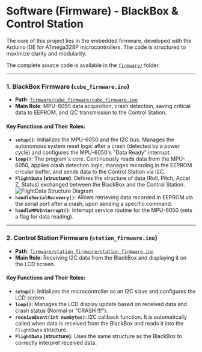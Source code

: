 # Software (Firmware) - BlackBox & Control Station

The core of this project lies in the embedded firmware, developed with the Arduino IDE for ATmega328P microcontrollers. The code is structured to maximize clarity and modularity.

The complete source code is available in the [`firmware/`](Documentation/semaine-2/electronique/firmware/) folder.

---

### 1. BlackBox Firmware (`cube_firmware.ino`)

* **Path**: [`firmware/cube_firmware/cube_firmware.ino`](Documentation/semaine-2/electronique/firmware/cube_firmware/cube_firmware.ino)
* **Main Role**: MPU-6050 data acquisition, crash detection, saving critical data to EEPROM, and I2C transmission to the Control Station.

#### Key Functions and Their Roles:

* **`setup()`**: Initializes the MPU-6050 and the I2C bus. Manages the autonomous system reset logic after a crash (detected by a power cycle) and configures the MPU-6050's "Data Ready" interrupt.
* **`loop()`**: The program's core. Continuously reads data from the MPU-6050, applies crash detection logic, manages recording in the EEPROM circular buffer, and sends data to the Control Station via I2C.
* **`FlightData` (structure)**: Defines the structure of data (Roll, Pitch, Accel Z, Status) exchanged between the BlackBox and the Control Station.
    ![FlightData Structure Diagram](Documentation/semaine-2/electronique/images/flight_data_structure.png)
* **`handleSerialRecovery()`**: Allows retrieving data recorded in EEPROM via the serial port after a crash, upon sending a specific command.
* **`handleMPUInterrupt()`**: Interrupt service routine for the MPU-6050 (sets a flag for data reading).

---

### 2. Control Station Firmware (`station_firmware.ino`)

* **Path**: [`firmware/station_firmware/station_firmware.ino`](Documentation/semaine-2/electronique/firmware/station_firmware/station_firmware.ino)
* **Main Role**: Receiving I2C data from the BlackBox and displaying it on the LCD screen.

#### Key Functions and Their Roles:

* **`setup()`**: Initializes the microcontroller as an I2C slave and configures the LCD screen.
* **`loop()`**: Manages the LCD display update based on received data and crash status (Normal or "CRASH !!!").
* **`receiveEvent(int numBytes)`**: I2C callback function. It is automatically called when data is received from the BlackBox and reads it into the `FlightData` structure.
* **`FlightData` (structure)**: Uses the same structure as the BlackBox to correctly interpret received data.